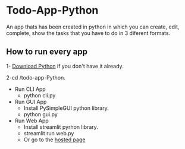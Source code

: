 # Todo-App-Python
An app thats has been created in python in which you can create, edit, complete, show the tasks that you have to do in 3 diferent formats.

## How to run every app

1- [Download Python](https://www.python.org/downloads/) if you don't have it already.

2-cd /todo-app-Python.

- Run CLI App
   -  python cli.py
- Run GUI App
  - Install PySimpleGUI python library.
  - python gui.py
- Run Web App
  - Install streamlit pyrhon library.
  - streamlit run web.py
  - Or go to the [hosted page](https://marcgarcia-todo-app.streamlit.app/)

